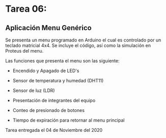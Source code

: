 # Tarea 06:
## Aplicación Menu Genérico 

Se presenta un menu programado en Arduino el cual es controlado por un teclado matricial 4x4.
Se incluye el código, así como la simulación en Proteus del menu.

Las funciones que presenta el menu son las siguiente:

  * Encendido y Apagado de LED's
  
  * Sensor de temperatura y humedad (DHT11)
  
  * Sensor de luz (LDR)
  
  * Presentación de integrantes del equipo
  
  * Conteo de presionado de botones
  
  * Tiempo de expiración para retornar al menu principal

Tarea entregada el 04 de Noviembre del 2020
